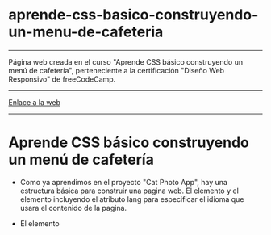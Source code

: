 # aprende-css-basico-construyendo-un-menu-de-cafeteria

---

Página web creada en el curso "Aprende CSS básico construyendo un menú de
cafetería", perteneciente a la certificación "Diseño Web Responsivo" de
freeCodeCamp.

---

[Enlace a la web](https://cafe-menu-bde.netlify.app/)

---

# Aprende CSS básico construyendo un menú de cafetería

- Como ya aprendimos en el proyecto "Cat Photo App", hay una estructura básica para construir una pagina web. El elemento <DOCTYPE html> y el elemento <html> incluyendo el atributo lang  para especificar el idioma que usara el contenido de la pagina.

- El elemento <style> nos permite agregar estilo a cualquier componente de nuestra pagina web. Dentro de este elemento, podemos especificar el estilo para cada uno de los componentes de nuestra pagina.

- La sintaxis a utilizar para  estilar un elemento es:
	elemento {
		propiedad: valor;
	}

- Si varios elementos comparten la misma funcionalidad de estilo, en lugar de escribir el mismo bloque de código para cada uno de los elementos, podemos hacer que todos los elementos compartan el mismo bloque de código. Para ello basta con escribir todos los componentes en una misma lista, separados por comas.
	Ejemplo:
	h1, h2, p {
		propiedad: valor;
	}

- En lugar de añadir estilo a nuestros elementos insertándolos dentro del elemento <style>, es recomendable crear un archivo externo y desde el documento .html acceder a este. Por conveniencia, el archivo externo se nombrara como "style.css". Es importante tener en cuenta que no pueden haber un elemento <style> y un archivo .css externo juntos en un mismo documento .html .

- Para indicarle al documento .html  cual es la hoja de estilos que debe de usar y donde esta se encuentra, utilizamos el elemento de auto-cierre <link> con la siguiente sintaxis:
	<link rel="stylesheet" href="styles.css">
	Como podemos ver, se utilizan los atributos rel (que indican al documento .html  que tipo de hoja es) y href (que indica la ruta de la hoja de estilos). En este caso los dos documentos (.html y .css ) se encuentran en el mismo directorio.

- Existe un elemento <meta> que ayuda a que nuestra pagina se vea bien tanto en ordenador de escritorio como en dispositivos móviles. Su nombre es viewport  y la sintaxis es la siguiente:
	<meta name="viewport" content="width=device-width, initial-scale=1.0" />

- La propiedad background-color especifica el color de fondo del elemento.

- El elemento <div> se utiliza principalmente para propósitos de diseño.

- La propiedad CSS width nos permite asignar un ancho especifico a cada elemento de nuestra página.

- También podemos establecer un ancho especifico mediante porcentajes. El elemento usará el tanto por ciento del ancho de su elemento padre.

- Podemos especificar el componente que será estilizado mediante su id . para señalar a un componente por su id anteponemos a su id  una almohadilla.
	Ejemplo:
		#menu {}

- Los comentarios en CSS se envuelven entre /*  y  */

- Para centrar un <div> horizontalmente debemos de dar el valor auto  a las propiedades margin-left  y  margin-right , dentro del elemento que queremos centrar.

- Los márgenes son espacios invisibles entre el elemento hijo y el elemento padre.

- Aunque lo selectores de tipo (p) y los selectores id (#) son validos, es más común utilizar los selectores de clase. un selector de clase se indica anteponiendo un punto al nombre de su clase:
	.menu{}

- Evidentemente, es necesario darle al elemento que queremos estilizar el atributo class .

- Con backgroung-image podemos hacer que el fondo de la página sea una imagen:
	background-image: url(https://…);

- Dos párrafos puede ser perfectamente una sección (<section>)

- El elemento parrafo es un elemento de bloque. Si queremos unir dos elementos <p> en una misma linea, podemos usar la propiedad display: inline-block .

- Pero existe un problema si hacemos lo descrito arriba, los dos <p> no quedaran exactamente uno al lado del otro, habiendo un salto de linea entre ambos elementos. Esto es así porque el primer elemento toma el ancho total del elemento padre. Podríamos arreglas esto dándole un ancho del 50% a cada elemento, de ese modo se repartirían la mitad de la linea cada uno. Aunque, si hacemos la prueba esto no es del todo cierto. Esto crea un espacio extra a la derecha del primer elemento. Para arreglarlo existe un truco, darle a cada elemento un ancho del 49%. Voila! ya funciona como esperábamos.

- Lo descrito arriba funciona, aunque aun no del todo. El elemento a la derecha de la linea tiene muy poco espacio con el margen derecho del padre. Para solucionarlo, debemos de situar ambos elementos <p> en una misma linea uno junto a otro en el editor de texto, sin espacio entre ellos.  Además de esto volvemos a dar a los elementos <p> un ancho del 50%. Ahora si!, funciona 100%.

- Como tenemos el ancho de cada elemento <p> configurado al 50%, si reducimos el ancho de la ventana del navegador, llegará un punto en el que el nombre de los diferentes sabores de café utilicen dos lineas. Esto es así porque cada elemento <p> utiliza el 50% del espacio. Como sabemos que el elemento <p>  que muestra el precio tiene menos caracteres, podemos dar mas espacio al elemento <p> con el texto de los sabores, por ejemplo 75% sabor y 25% precio. De este modo habrá que reducir muchísimo el ancho del navegador para que el párrafo con el texto de sabor se separe utilizando dos lineas. Moraleja: ajusta el ancho de línea para cada elemento<p> con sentido común, dependiendo del tipo de contenido que vaya a mostrar.

- Propiedades padding  para crear espacio entre los elementos y su entorno.

- La propiedad padding  sin argumentos (left, right, top, bottom) aplicará el valor dado a los cuatro lados de la página.

- Con la propiedad max-width podemos ajustar el ancho máximo que tendrá el elemento con respecto a su componente padre.

- La propiedad font-family  nos permite asignar un determinado tipo de fuente (letra). Si no especificamos ningún tipo de fuente, por defecto el navegador asignara la que tenga predeterminada.

- Es una buena practica anadir una fuente de resplado que acompane a la ya dada en font-family  . Con ello nos aseguramos de que exista una alternativa, si la fuente que hemos especificado no está disponible. Añade tantas fuentes de respaldo como consideres necesario, añadiendo cada fuente separada por una coma.

- La propiedad font-style  aplica estilos a la fuente. Estos estilos pueden ser normal , italic (cursiva) y oblique .

- font-size  para establecer el tamaño de la fuente.

- El elemento <hr>  inserta una linea divisoria que separa contenido.

- <hr>  por defecto presenta una linea delgada. Podemos modificar el ancho de la linea utilizando el atributo height , dándole un tamaño de pixeles mayor. Ademas, podemos cambiar el color de la linea con la propiedad background-color .

- La propiedad background-color  cambiará el color de fondo, pero para cambiar el color del borde de la línea utilizaremos  la propiedad border-color .

- Por defecto, el elemento <hr> tiene un grosor para los bordes de 1px.

- Los comentarios se insertan entre /* y */ 

- Usualmente, el color de un link que no ha sido clicado es azul y el link que si ha sido clicado es morado.

- Podemos cambiar el comportamiento de color por defecto de los link que aun no han sido clicados, añadiendo al elemento <a> la propiedad color .

- Para cambiar el comportamiento de los link que si han sido clicados, utilizamos el pseudo-selector : 
	a:visited { nombreDeLaPropiedad: valorDeLaPropiedad } 

- Un pseudo-selector o pseudo-clase es una palabra clave de CSS que se anade a los selectores y que especifica un estado especial del elemento seleccionado (Mozilla Developer-Network).

- El pseudo-código a:hover  modifica el estado de un enlace (link) cuando el usuario coloca el puntero del ratón sobre el texto del enlace.

- El pseudo-código a:active  modifica las propiedades de un enlace cuando este está siendo presionado.

- Los elementos <h1> , <h2> , etc … , tienen un margen por defecto, predeterminado por el navegador. Para modificar dichos margenes podemos utilizar la propiedad margin  en sus variantes top , bottom , left  y/o right .

- Las imágenes son elementos de tipo inline . Si queremos que una imagen se comporte como un elemento de bloque, como por ejemplo un titulo (h1), podemos añadirle la propiedad display  con el valor block . De ese modo, podremos por ejemplo centrarla horizontalmente con margin-left: auto; margin-right: auto; .

- Los valores de las propiedades tambien pueden ser negativos. Como ultimo ejercicio, para terminar la pagina web con el menu de cafeteria,damos a las imagenes (que son los iconos bajo los titulos h2) un valor de margin-top: -25px; . Con esto conseguimos que los iconos queden mas cerca de sus respectivos titulos.

Curso comenzado el 26 de mayo de 2024
- Fin

